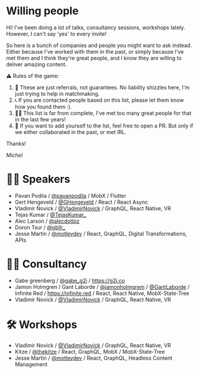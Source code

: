 # Willing people

Hi! I've been doing a lot of talks, consultancy sessions, workshops lately.
However, I can't say 'yes' to every invite!

So here is a bunch of companies and people you might want to ask instead. Either because I've worked with them in the past, or simply because I've met them and I think they're great people, and I know they are willing to deliver amazing content.

:warning: Rules of the game:

1. 💑 These are just referrals, not guarantees. No liability shizzles here, I'm just trying to help in matchmaking.
2. 📞 If you are contacted people based on this list, please let them know how you found them :).
3. 🤷‍♂️ This list is far from complete, I've met too many great people for that in the last few years!
4. 📝 If you want to add yourself to the list, feel free to open a PR. But only if we either collaborated in the past, or met IRL.

Thanks!

_Michel_

# 👩‍🎓 Speakers

- Pavan Podila / [@pavanpodila](https://twitter.com/pavanpodila) / MobX / Flutter
- Gert Hengeveld / [@GHengeveld](https://twitter.com/GHengeveld) / React / React Async
- Vladimir Novick / [@VladimirNovick](https://twitter.com/VladimirNovick) / GraphQL, React Native, VR
- Tejas Kumar / [@TejasKumar\_](https://twitter.com/TejasKumar_)
- Alec Larson / [@alecdotbiz](https://twitter.com/alecdotbiz)
- Doron Tsur / [@qbllr\_](https://twitter.com/qbllr_)
- Jesse Martin / [@motleydev](https://twitter.com/motleydev) / React, GraphQL, Digital Transformations, APIs 

# 👨‍💼 Consultancy

- Gabe greenberg / [@gabe_g2i](https://twitter.com/gabe_g2i) / https://g2i.co
- Jamon Holmgren / Gant Laborde / [@jamonholmgrem](https://twitter.com/jamonholmgrem) / [@GantLaborde](https://twitter.com/GantLaborde) / Infinite Red / https://infinite.red / React, React Native, MobX-State-Tree
- Vladimir Novick / [@VladimirNovick](https://twitter.com/VladimirNovick) / GraphQL, React Native, VR

# 🛠 Workshops

- Vladimir Novick / [@VladimirNovick](https://twitter.com/VladimirNovick) / GraphQL, React Native, VR
- Kitze / [@thekitze](https://twitter.com/thekitze) / React, GraphQL, MobX / MobX-State-Tree
- Jesse Martin / [@motleydev](https://twitter.com/motleydev) / React, GraphQL, Headless Content Management
